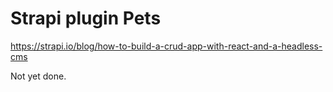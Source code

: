# Strapi plugin Pets

https://strapi.io/blog/how-to-build-a-crud-app-with-react-and-a-headless-cms

Not yet done.
